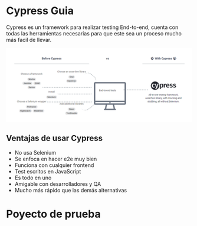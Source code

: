 # Cypress Guia

Cypress es un framework para realizar testing End-to-end, cuenta con todas las herramientas necesarias
para que este sea un proceso mucho más facil de llevar.

![cypress](./images/cypress.PNG)


## Ventajas de usar Cypress

- No usa Selenium
- Se enfoca en hacer e2e muy bien
- Funciona con cualquier frontend
- Test escritos en JavaScript
- Es todo en uno
- Amigable con desarrolladores y QA
- Mucho más rápido que las demás alternativas


# Poyecto de prueba






